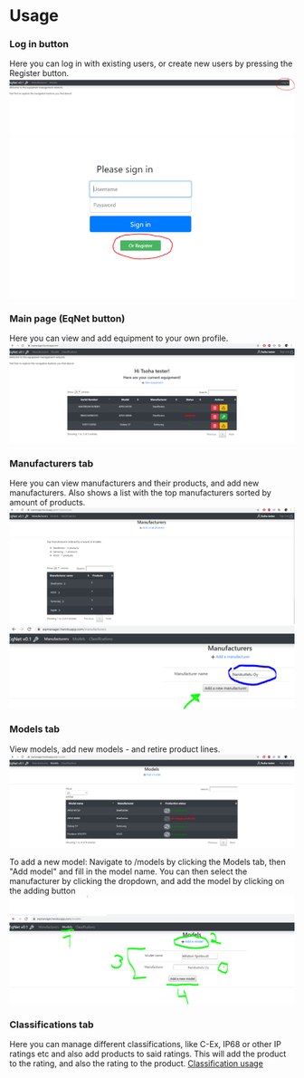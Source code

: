 # Usage

### Log in button
Here you can log in with existing users, or create new users by pressing the Register button.
![LoginBtn](https://github.com/EssKayz/CertificateManager/blob/master/Documentation/Images/LoginLocation.PNG)
![RegisterBtn](https://github.com/EssKayz/CertificateManager/blob/master/Documentation/Images/RegisterButton.PNG)

### Main page (EqNet button)
Here you can view and add equipment to your own profile.
![MainPageView](https://github.com/EssKayz/CertificateManager/blob/master/Documentation/Images/homepage.PNG)

### Manufacturers tab
Here you can view manufacturers and their products, and add new manufacturers.
Also shows a list with the top manufacturers sorted by amount of products.
![ManufacturersView](https://github.com/EssKayz/CertificateManager/blob/master/Documentation/Images/manufacturers.PNG)
![ManufacturersAdding](https://github.com/EssKayz/CertificateManager/blob/master/Documentation/Images/addmanuf.PNG)


### Models tab
View models, add new models - and retire product lines.
![ModelsView](https://github.com/EssKayz/CertificateManager/blob/master/Documentation/Images/models.PNG)

To add a new model:
Navigate to /models by clicking the Models tab, then "Add model" and fill in the model name.
You can then select the manufacturer by clicking the dropdown, and add the model by clicking on the adding button 
![ModelsAdding](https://github.com/EssKayz/CertificateManager/blob/master/Documentation/Images/addmodel.PNG)



### Classifications tab
Here you can manage different classifications, like C-Ex, IP68 or other IP ratings etc
and also add products to said ratings. This will add the product to the rating, and also the rating to the product.
[Classification usage](https://github.com/EssKayz/CertificateManager/blob/master/Documentation/classification.md)


